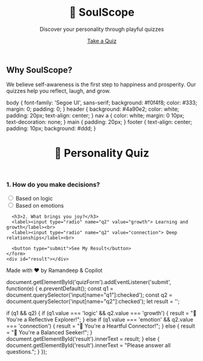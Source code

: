 <!DOCTYPE html>
<html lang="en">
<head>
  <meta charset="UTF-8">
  <title>SoulScope – Discover Your Inner Compass</title>
  <link rel="stylesheet" href="style.css">
</head>
<body>
  <header>
    <h1>🧠 SoulScope</h1>
    <p>Discover your personality through playful quizzes</p>
    <nav>
      <a href="quiz.html">Take a Quiz</a>
    </nav>
  </header>
  <main>
    <section>
      <h2>Why SoulScope?</h2>
      <p>We believe self-awareness is the first step to happiness and prosperity. Our quizzes help you reflect, laugh, and grow.</p>
    </section>
  </main>
  body {
  font-family: 'Segoe UI', sans-serif;
  background: #f0f4f8;
  color: #333;
  margin: 0;
  padding: 0;
}
header {
  background: #4a90e2;
  color: white;
  padding: 20px;
  text-align: center;
}
nav a {
  color: white;
  margin: 0 10px;
  text-decoration: none;
}
main {
  padding: 20px;
}
footer {
  text-align: center;
  padding: 10px;
  background: #ddd;
}
  <!DOCTYPE html>
<html lang="en">
<head>
  <meta charset="UTF-8">
  <title>Take the Quiz</title>
  <link rel="stylesheet" href="style.css">
</head>
<body>
  <header>
    <h1>🧠 Personality Quiz</h1>
  </header>
  <main>
    <form id="quizForm">
      <h3>1. How do you make decisions?</h3>
      <label><input type="radio" name="q1" value="logic"> Based on logic</label><br>
      <label><input type="radio" name="q1" value="emotion"> Based on emotions</label><br>

      <h3>2. What brings you joy?</h3>
      <label><input type="radio" name="q2" value="growth"> Learning and growth</label><br>
      <label><input type="radio" name="q2" value="connection"> Deep relationships</label><br>

      <button type="submit">See My Result</button>
    </form>
    <div id="result"></div>
  </main>
  <script src="quiz.js"></script>
</body>
</html>
  <footer>
    <p>Made with ❤️ by Ramandeep & Copilot</p>
    document.getElementById('quizForm').addEventListener('submit', function(e) {
  e.preventDefault();
  const q1 = document.querySelector('input[name="q1"]:checked');
  const q2 = document.querySelector('input[name="q2"]:checked');
  let result = '';

  if (q1 && q2) {
    if (q1.value === 'logic' && q2.value === 'growth') {
      result = "🧠 You're a Reflective Explorer!";
    } else if (q1.value === 'emotion' && q2.value === 'connection') {
      result = "💖 You're a Heartful Connector!";
    } else {
      result = "🌿 You're a Balanced Seeker!";
    }
    document.getElementById('result').innerText = result;
  } else {
    document.getElementById('result').innerText = "Please answer all questions.";
  }
});
  </footer>
</body>
</html>
